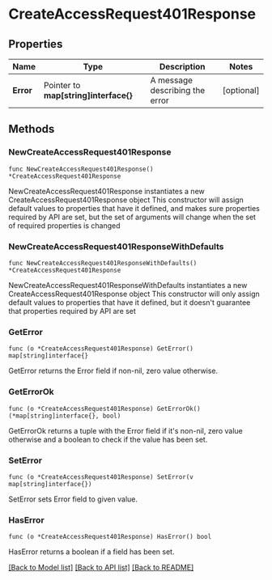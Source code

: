 # CreateAccessRequest401Response

## Properties

Name | Type | Description | Notes
------------ | ------------- | ------------- | -------------
**Error** | Pointer to **map[string]interface{}** | A message describing the error | [optional] 

## Methods

### NewCreateAccessRequest401Response

`func NewCreateAccessRequest401Response() *CreateAccessRequest401Response`

NewCreateAccessRequest401Response instantiates a new CreateAccessRequest401Response object
This constructor will assign default values to properties that have it defined,
and makes sure properties required by API are set, but the set of arguments
will change when the set of required properties is changed

### NewCreateAccessRequest401ResponseWithDefaults

`func NewCreateAccessRequest401ResponseWithDefaults() *CreateAccessRequest401Response`

NewCreateAccessRequest401ResponseWithDefaults instantiates a new CreateAccessRequest401Response object
This constructor will only assign default values to properties that have it defined,
but it doesn't guarantee that properties required by API are set

### GetError

`func (o *CreateAccessRequest401Response) GetError() map[string]interface{}`

GetError returns the Error field if non-nil, zero value otherwise.

### GetErrorOk

`func (o *CreateAccessRequest401Response) GetErrorOk() (*map[string]interface{}, bool)`

GetErrorOk returns a tuple with the Error field if it's non-nil, zero value otherwise
and a boolean to check if the value has been set.

### SetError

`func (o *CreateAccessRequest401Response) SetError(v map[string]interface{})`

SetError sets Error field to given value.

### HasError

`func (o *CreateAccessRequest401Response) HasError() bool`

HasError returns a boolean if a field has been set.


[[Back to Model list]](../README.md#documentation-for-models) [[Back to API list]](../README.md#documentation-for-api-endpoints) [[Back to README]](../README.md)


